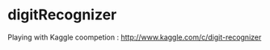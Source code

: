 digitRecognizer
===============

Playing with Kaggle coompetion : http://www.kaggle.com/c/digit-recognizer